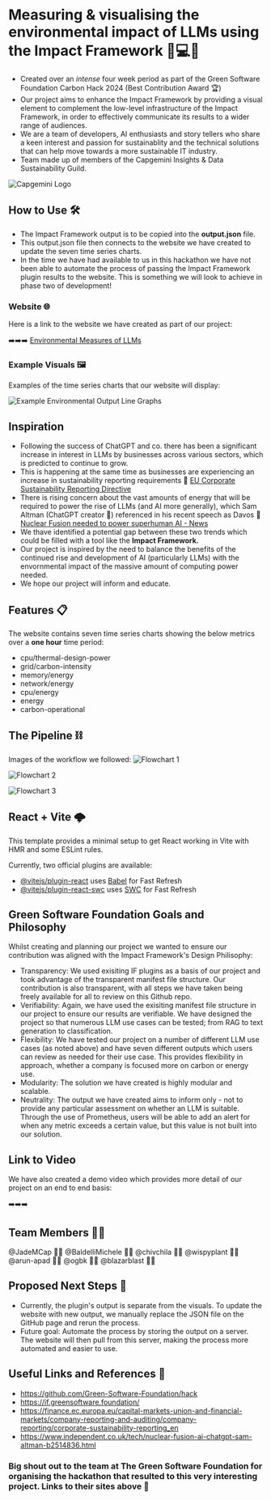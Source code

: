 # Measuring & visualising the environmental impact of LLMs using the Impact Framework 🌲💻💡
* Created over an _intense_ four week period as part of the Green Software Foundation Carbon Hack 2024 (Best Contribution Award 🏆)
* Our project aims to enhance the Impact Framework by providing a visual element to complement the low-level infrastructure of the Impact Framework, in order to effectively communicate its results to a wider range of audiences.
* We are a team of developers, AI enthusiasts and story tellers who share a keen interest and passion for sustainablity and the technical solutions that can help move towards a more sustainable IT industry.
* Team made up of members of the Capgemini Insights & Data Sustainability Guild.
  
![Capgemini Logo](https://github.com/ogbk/capgemini_ch2024/blob/main/Images/Capgemini_Logo_Color-300x75.png)


## How to Use 🛠️
* The Impact Framework output is to be copied into the __output.json__ file.
* This output.json file then connects to the website we have created to update the seven time series charts.
* In the time we have had available to us in this hackathon we have not been able to automate the process of passing the Impact Framework plugin results to the website. This is something we will look to achieve in phase two of development!

### Website 🌐
Here is a link to the website we have created as part of our project:

➡️➡️➡️ [Environmental Measures of LLMs](https://github.com/ogbk/capgemini_ch2024/blob/main/ExampleCharts.png)

### Example Visuals 🖼️
Examples of the time series charts that our website will display:

![Example Environmental Output Line Graphs](https://github.com/ogbk/capgemini_ch2024/blob/main/Images/ExampleCharts.png)



## Inspiration
* Following the success of ChatGPT and co. there has been a significant increase in interest in LLMs by businesses across various sectors, which is predicted to continue to grow.
* This is happening at the same time as businesses are experiencing an increase in sustainability reporting requirements 🔗 [EU Corporate Sustainability Reporting  Directive](https://finance.ec.europa.eu/capital-markets-union-and-financial-markets/company-reporting-and-auditing/company-reporting/corporate-sustainability-reporting_en)
* There is rising concern about the vast amounts of energy that will be required to power the rise of LLMs (and AI more generally), which Sam Altman (ChatGPT creator 🤖) referenced in his recent speech as Davos 🔗 [Nuclear Fusion needed to power superhuman AI - News](https://www.independent.co.uk/tech/nuclear-fusion-ai-chatgpt-sam-altman-b2514836.html)
* We thave identified a potential gap between these two trends which could be filled with a tool like the __Impact Framework.__
* Our project is inspired by the need to balance the benefits of the continued rise and development of AI (particularly LLMs) with the envornmental impact of the massive amount of computing power needed.
* We hope our project will inform and educate.

## Features 📋
The website contains seven time series charts showing the below metrics over a __one hour__ time period:
* cpu/thermal-design-power
* grid/carbon-intensity
* memory/energy
* network/energy
* cpu/energy
* energy            
* carbon-operational


## The Pipeline :chains:
Images of the workflow we followed:
![Flowchart 1](https://github.com/ogbk/capgemini_ch2024/blob/main/Images/PipelineImage1.png)


![Flowchart 2](https://github.com/ogbk/capgemini_ch2024/blob/main/Images/PipelineImage2.png)


![Flowchart 3](https://github.com/ogbk/capgemini_ch2024/blob/main/Images/PipelineImage3.png)


## React + Vite 🌩️

This template provides a minimal setup to get React working in Vite with HMR and some ESLint rules.

Currently, two official plugins are available:

- [@vitejs/plugin-react](https://github.com/vitejs/vite-plugin-react/blob/main/packages/plugin-react/README.md) uses [Babel](https://babeljs.io/) for Fast Refresh
- [@vitejs/plugin-react-swc](https://github.com/vitejs/vite-plugin-react-swc) uses [SWC](https://swc.rs/) for Fast Refresh


## Green Software Foundation Goals and Philosophy
Whilst creating and planning our project we wanted to ensure our contribution was aligned with the Impact Framework's Design Philisophy:
* Transparency: We used exisiting IF plugins as a basis of our project and took advantage of the transparent manifest file structure. Our contribution is also transparent, with all steps we have taken being freely available for all to review on this Github repo.
* Verifiability: Again, we have used the exisiting manifest file structure in our project to ensure our results are verifiable. We have designed the project so that numerous LLM use cases can be tested; from RAG to text generation to classification.
* Flexibility: We have tested our project on a number of different LLM use cases (as noted above) and have seven different outputs which users can review as needed for their use case. This provides flexibility in approach, whether a company is focused more on carbon or energy use.
* Modularity: The solution we have created is highly modular and scalable.
* Neutrality: The output we have created aims to inform only - not to provide any particular assessment on whether an LLM is suitable. Through the use of Prometheus, users will be able to add an alert for when any metric exceeds a certain value, but this value is not built into our solution.


## Link to Video
We have also created a demo video which provides more detail of our project on an end to end basis:

➡️➡️➡️ 


## Team Members 🧑‍💻
@JadeMCap 👩‍💻 @BaldelliMichele 👨‍💻 @chivchila 👩‍💻 @wispyplant 👩‍💻 @arun-apad 👨‍💻 @ogbk 👨‍💻 @blazarblast 👨‍💻


## Proposed Next Steps 👣
* Currently, the plugin's output is separate from the visuals. To update the website with new output, we manually replace the JSON file on the GitHub page and rerun the process.
* Future goal: Automate the process by storing the output on a server. The website will then pull from this server, making the process more automated and easier to use.


## Useful Links and References :link:

* https://github.com/Green-Software-Foundation/hack
* https://if.greensoftware.foundation/
* https://finance.ec.europa.eu/capital-markets-union-and-financial-markets/company-reporting-and-auditing/company-reporting/corporate-sustainability-reporting_en
* https://www.independent.co.uk/tech/nuclear-fusion-ai-chatgpt-sam-altman-b2514836.html

### Big shout out to the team at The Green Software Foundation for organising the hackathon that resulted to this very interesting project. Links to their sites above 🤘
